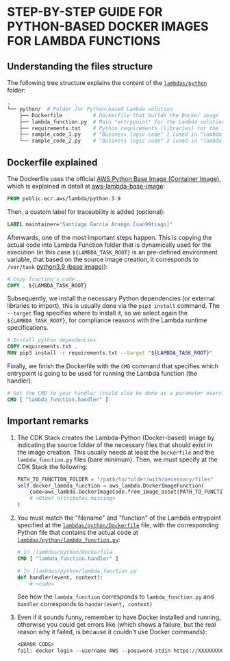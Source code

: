 # STEP-BY-STEP GUIDE FOR PYTHON-BASED DOCKER IMAGES FOR LAMBDA FUNCTIONS

## Understanding the files structure

The following tree structure explains the content of the [`lambdas/python`](lambdas/python/) folder:

```bash
.
└── python/  # Folder for Python-based Lambda solution
    ├── Dockerfile          # Dockerfile that builds the Docker image
    ├── lambda_function.py  # Main "entrypoint" for the Lambda solution
    ├── requirements.txt    # Python requirements (libraries) for the imports
    ├── sample_code_1.py    # "Business logic code" 1 (used in "lambda_function.py")
    └── sample_code_2.py    # "Business logic code" 2 (used in "lambda_function.py")
```

## Dockerfile explained

The Dockerfile uses the official [AWS Python Base Image (Container Image)](https://docs.aws.amazon.com/lambda/latest/dg/python-image.html), which is explained in detail at [aws-lambda-base-image](https://github.com/aws/aws-lambda-base-images):

```Dockerfile
FROM public.ecr.aws/lambda/python:3.9
```

Then, a custom label for traceability is added (optional):

```Dockerfile
LABEL maintainer="Santiago Garcia Arango [san99tiago]"
```

Afterwards, one of the most important steps happen. This is copying the actual code into Lambda Function folder that is dynamically used for the execution (in this case `${LAMBDA_TASK_ROOT}` is an pre-defined environment variable, that based on the source image creation, it corresponds to `/var/task` [python3.9 (base image)](https://github.com/aws/aws-lambda-base-images/blob/python3.9/Dockerfile.python3.9)):

```Dockerfile
# Copy function's code
COPY . ${LAMBDA_TASK_ROOT}
```

Subsequently, we install the necessary Python dependencies (or external libraries to import), this is usually done via the `pip3 install` command. The `--target` flag specifies where to install it, so we select again the `${LAMBDA_TASK_ROOT}`, for compliance reasons with the Lambda runtime specifications.

```Dockerfile
# Install python dependencies
COPY requirements.txt .
RUN pip3 install -r requirements.txt --target "${LAMBDA_TASK_ROOT}"
```

Finally, we finish the Dockerfile with the `CMD` command that specifies which entrypoint is going to be used for running the Lambda function (the handler):

```Dockerfile
# Set the CMD to your handler (could also be done as a parameter override outside of the Dockerfile)
CMD [ "lambda_function.handler" ]
```

## Important remarks

1. The CDK Stack creates the Lambda-Python (Docker-based) image by indicating the source folder of the necessary files that should exist in the image creation. This usually needs at least the `Dockerfile` and the `lambda_function.py` files (bare minimum). Then, we must specify at the CDK Stack the following:

   ```Python
   PATH_TO_FUNCTION_FOLDER = "/path/to/folder/with/necessary/files"
   self.docker_lambda_function = aws_lambda.DockerImageFunction(
       code=aws_lambda.DockerImageCode.from_image_asset(PATH_TO_FUNCTION_FOLDER),
       # <Other attributes missing>
   )
   ```

2. You must match the "filename" and "function" of the Lambda entrypoint specified at the [`lambdas/python/Dockerfile`](lambdas/python/Dockerfile) file, with the corresponding Python file that contains the actual code at [`lambdas/python/lambda_function.py`](lambdas/python/lambda_function.py):

   ```Dockerfile
   # In /lambdas/python/Dockerfile
   CMD [ "lambda_function.handler" ]
   ```

   ```Python
   # In /lambdas/python/lambda_function.py
   def handler(event, context):
       # <code>
   ```

   See how the `lambda_function` corresponds to `lambda_function.py` and `handler` corresponds to `hander(event, context)`

3. Even if it sounds funny, remember to have Docker installed and running, otherwise you could get errors like (which shows a failure, but the real reason why it failed, is because it couldn't use Docker commands):
   ```txt
   <ERROR CODE>
   fail: docker login --username AWS --password-stdin https://XXXXXXXXXXXX.dkr.ecr.us-east-1.amazonaws.com exited with error code 1
   ```
